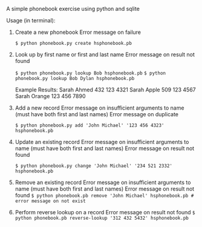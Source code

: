 A simple phonebook exercise using python and sqlite

Usage (in terminal): 

1. Create a new phonebook 
	Error message on failure

	`$ python phonebook.py create hsphonebook.pb`

2. Look up by first name or first and last name
	Error message on result not found

	`$ python phonebook.py lookup Bob hsphonebook.pb`
	`$ python phonebook.py lookup Bob Dylan hsphonebook.pb`

	Example Results: 
		Sarah Ahmed 432 123 4321
		Sarah Apple 509 123 4567
		Sarah Orange 123 456 7890

3. Add a new record 
	Error message on insufficient arguments to name (must have both first and last names)
	Error message on duplicate

	`$ python phonebook.py add 'John Michael' '123 456 4323' hsphonebook.pb`

4. Update an existing record
	Error message on insufficient arguments to name (must have both first and last names)
	Error message on result not found 

	`$ python phonebook.py change 'John Michael' '234 521 2332' hsphonebook.pb`

5. Remove an existing record 
	Error message on insufficient arguments to name (must have both first and last names)
	Error message on result not found 
	`$ python phonebook.pb remove 'John Michael' hsphonebook.pb # error message on not exist`

6. Perform reverse lookup on a record
	Error message on result not found 
	`$ python phonebook.pb reverse-lookup '312 432 5432' hsphonebook.pb`
